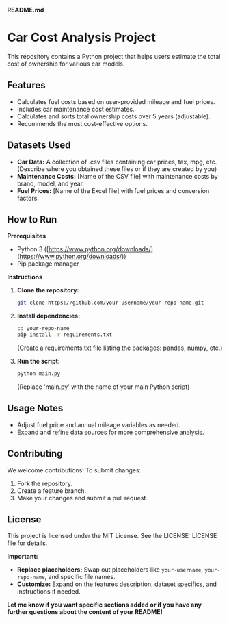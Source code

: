 **README.md**

# Car Cost Analysis Project

This repository contains a Python project that helps users estimate the total cost of ownership for various car models. 

## Features

* Calculates fuel costs based on user-provided mileage and fuel prices.
* Includes car maintenance cost estimates.
* Calculates and sorts total ownership costs over 5 years (adjustable).
* Recommends the most cost-effective options.

## Datasets Used

* **Car Data:** A collection of .csv files containing car prices, tax, mpg, etc. (Describe where you obtained these files or if they are created by you)
* **Maintenance Costs:** [Name of the CSV file] with maintenance costs by brand, model, and year.
* **Fuel Prices:** [Name of the Excel file] with fuel prices and conversion factors.

## How to Run

**Prerequisites**

* Python 3 ([https://www.python.org/downloads/](https://www.python.org/downloads/))
* Pip package manager

**Instructions**

1. **Clone the repository:**
   ```bash
   git clone https://github.com/your-username/your-repo-name.git
   ```

2. **Install dependencies:**
   ```bash
   cd your-repo-name
   pip install -r requirements.txt 
   ```
   (Create a requirements.txt file listing the packages: pandas, numpy, etc.)

3. **Run the script:**
   ```bash
   python main.py 
   ```
   (Replace 'main.py' with the name of your main Python script)

## Usage Notes

*  Adjust fuel price and annual mileage variables as needed.
*  Expand and refine data sources for more comprehensive analysis.

## Contributing

We welcome contributions! To submit changes:

1. Fork the repository.
2. Create a feature branch.
3. Make your changes and submit a pull request.

## License 

This project is licensed under the MIT License. See the LICENSE: LICENSE file for details.

**Important:**

* **Replace placeholders:**  Swap out placeholders like `your-username`, `your-repo-name`, and specific file names.
* **Customize:**  Expand on the features description, dataset specifics, and instructions if needed.

**Let me know if you want specific sections added or if you have any further questions about the content of your README!**
